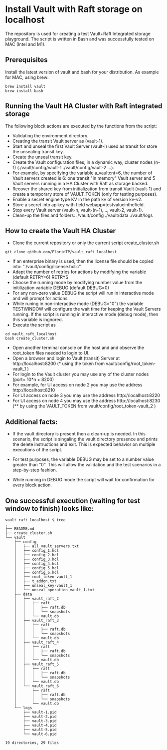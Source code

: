 # Install Vault with Raft storage on localhost

The repository is used for creating a test Vault+Raft Integrated storage playground.
The script is written in Bash and was successfully tested on MAC (Intel and M1).


## Prerequisites
Install the latest version of vault and bash for your distribution.
As example for MAC, using brew:
```
brew install vault
brew install bash
```

## Running the Vault HA Cluster with Raft integrated storage
The following block actions are executed by the functions from the script:
 - Validating the environment directory.
 - Creating the transit Vault server as (vault-1).
 - Start and unseal the first Vault Server (vault-i) used as transit for store the unsealing transit key.
 - Create the unseal transit key.
 - Create the Vault configuration files, in a dynamic way, cluster nodes (n-1) (./vault/config/vault-1 ./vault/config/vault-2 ...).
 - For example, by specifying the variable a_vaultcnt=6, the number of Vault servers created is 6: one transit "in memory" Vault server and 5 Vault servers running in a HA Cluster with Raft as storage backed.
 - Recover the shared key from initialization from transit Vault (vault-1) and create a temporary store of VAULT_TOKEN (only for testing purposes).
 - Enable a secret engine type KV in the path kv of version kv-v2.
 - Store a secret into apikey with field webapp=testvalueinthefield.
 - Stop every Vault server (vault-n, vault-(n-1),..., vault-2, vault-1).
 - Clean-up the files and folders: ./vault/config ./vault/data ./vault/logs
 

## How to create the Vault HA Cluster
- Clone the current repository or only the current script create_cluster.sh
```
git clone github.com/FlorinTP/vault_raft_localhost
```
- If an enterprise binary is used, then the license file should be copied into:
"./vault/config/license.hclic"
- Adapt the number of retries for actions by modifying the variable
(default RETRY=6)
RETRYS
- Choose the running mode by modifying number value from the initilization variable DEBUG 
(default DEBUG=0)
- For any non-zero value DEBUG the script will run in interactive mode and will prompt for actions.
- While runing in non-interactive mode (DEBUG="0") the variable TESTWINDOW will configure the wait time for keeping the Vault Servers running. If the script is running in interactive mode (debug mode), then this variable is ingnored. 
- Execute the script as
```
cd vault_raft_localhost
bash create_cluster.sh
```
- Open another terminal console on the host and 
and observe the root_token files needed to login to UI.
- Open a browser and login to Vault (transit) Server at http://localhost:8200
(* using the token from vault/config/root_token-vault_1 )
- For login to the Vault cluster you may use any of the cluster nodes (port= 10*n + 8200)
- For example, for UI access on node 2 you may use the address http://localhost:8210
- For UI access on node 3 you may use the address http://localhost:8220
- For UI access on node 4 you may use the address http://localhost:8230
(** by using the VAULT_TOKEN from vault/config/root_token-vault_2 )


## Additional facts:
- If the vault directory is present then a clean-up is needed.
In this scenario, the script is singaling the vault directory presence and prints the delete instructions and exit.
This is expected behavior on multiple executions of the script.

- For test purposes, the variable DEBUG may be set to a number value greater than "0".
This will allow the validation and the test scenarios in a step-by-step fashion.
- While running in DEBUG mode the script will wait for confirmation for every block action.

## One successful execution (waiting for test window to finish) looks like:
```
vault_raft_localhost $ tree
.
├── README.md
├── create_cluster.sh
└── vault
    ├── config
    │   ├── all_vault_servers.txt
    │   ├── config_1.hcl
    │   ├── config_2.hcl
    │   ├── config_3.hcl
    │   ├── config_4.hcl
    │   ├── config_5.hcl
    │   ├── config_6.hcl
    │   ├── root_token-vault_1
    │   ├── t_addon.txt
    │   ├── unseal_key-vault_1
    │   └── unseal_operation_vault_1.txt
    ├── data
    │   ├── vault_raft_2
    │   │   ├── raft
    │   │   │   ├── raft.db
    │   │   │   └── snapshots
    │   │   └── vault.db
    │   ├── vault_raft_3
    │   │   ├── raft
    │   │   │   ├── raft.db
    │   │   │   └── snapshots
    │   │   └── vault.db
    │   ├── vault_raft_4
    │   │   ├── raft
    │   │   │   ├── raft.db
    │   │   │   └── snapshots
    │   │   └── vault.db
    │   ├── vault_raft_5
    │   │   ├── raft
    │   │   │   ├── raft.db
    │   │   │   └── snapshots
    │   │   └── vault.db
    │   └── vault_raft_6
    │       ├── raft
    │       │   ├── raft.db
    │       │   └── snapshots
    │       └── vault.db
    └── logs
        ├── vault-1.pid
        ├── vault-2.pid
        ├── vault-3.pid
        ├── vault-4.pid
        ├── vault-5.pid
        └── vault-6.pid

19 directories, 29 files
```
